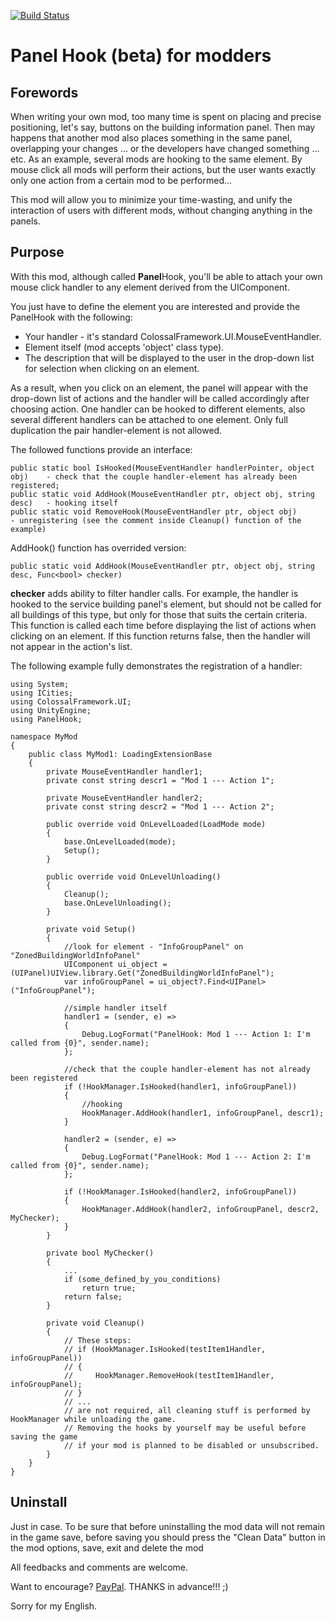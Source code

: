 [![Build Status](https://dev.azure.com/vpoteryaev-cs-mods/PanelHook/_apis/build/status/vpoteryaev-cs-mods.PanelHook?branchName=master)](https://dev.azure.com/vpoteryaev-cs-mods/PanelHook/_build/latest?definitionId=1&branchName=master)
# Panel Hook (beta) for modders

## Forewords
When writing your own mod, too many time is spent on placing and precise positioning, let's say, buttons on the building information panel.
Then may happens that another mod also places something in the same panel, overlapping your changes ... or the developers have changed something ... etc.
As an example, several mods are hooking to the same element. By mouse click all mods will perform their actions, but the user wants exactly only one action from a certain mod to be performed... 

This mod will allow you to minimize your time-wasting, and unify the interaction of users with different mods, without changing anything in the panels.

## Purpose
With this mod, although called **Panel**Hook, you'll be able to attach your own mouse click handler to any element derived from the UIComponent.

You just have to define the element you are interested and provide the PanelHook with the following:
- Your handler - it's standard ColossalFramework.UI.MouseEventHandler.
- Element itself (mod accepts 'object' class type).
- The description that will be displayed to the user in the drop-down list for selection when clicking on an element.

As a result, when you click on an element, the panel will appear with the drop-down list of actions and the handler will be called accordingly after choosing action.
One handler can be hooked to different elements, also several different handlers can be attached to one element.
Only full duplication the pair handler-element is not allowed.

The followed functions provide an interface:
```
public static bool IsHooked(MouseEventHandler handlerPointer, object obj)    - check that the couple handler-element has already been registered;
public static void AddHook(MouseEventHandler ptr, object obj, string desc)   - hooking itself 
public static void RemoveHook(MouseEventHandler ptr, object obj)             - unregistering (see the comment inside Cleanup() function of the example)
```
AddHook() function has overrided version:
```
public static void AddHook(MouseEventHandler ptr, object obj, string desc, Func<bool> checker) 
```
**checker** adds ability to filter handler calls. For example, the handler is hooked to the service building panel's element, but should not be called for all buildings of this type, but only for those that suits the certain criteria.
This function is called each time before displaying the list of actions when clicking on an element.
If this function returns false, then the handler will not appear in the action's list.

The following example fully demonstrates the registration of a handler:
```
using System;
using ICities;
using ColossalFramework.UI;
using UnityEngine;
using PanelHook;

namespace MyMod
{
    public class MyMod1: LoadingExtensionBase
    {
        private MouseEventHandler handler1;
        private const string descr1 = "Mod 1 --- Action 1";

        private MouseEventHandler handler2;
        private const string descr2 = "Mod 1 --- Action 2";

        public override void OnLevelLoaded(LoadMode mode)
        {
            base.OnLevelLoaded(mode);
            Setup();
        }

        public override void OnLevelUnloading()
        {
            Cleanup();
            base.OnLevelUnloading();
        }

        private void Setup()
        {
            //look for element - "InfoGroupPanel" on "ZonedBuildingWorldInfoPanel"
            UIComponent ui_object = (UIPanel)UIView.library.Get("ZonedBuildingWorldInfoPanel");
            var infoGroupPanel = ui_object?.Find<UIPanel>("InfoGroupPanel");

            //simple handler itself
            handler1 = (sender, e) =>
            {
                Debug.LogFormat("PanelHook: Mod 1 --- Action 1: I'm called from {0}", sender.name);
            };

            //check that the couple handler-element has not already been registered
            if (!HookManager.IsHooked(handler1, infoGroupPanel))
            {
                //hooking
                HookManager.AddHook(handler1, infoGroupPanel, descr1);
            }

            handler2 = (sender, e) =>
            {
                Debug.LogFormat("PanelHook: Mod 1 --- Action 2: I'm called from {0}", sender.name);
            };

            if (!HookManager.IsHooked(handler2, infoGroupPanel))
            {
                HookManager.AddHook(handler2, infoGroupPanel, descr2, MyChecker);
            }
        }

        private bool MyChecker()
        {
            ...
            if (some_defined_by_you_conditions)
                return true;
            return false;
        }

        private void Cleanup()
        {
            // These steps:
            // if (HookManager.IsHooked(testItem1Handler, infoGroupPanel))
            // {
            //     HookManager.RemoveHook(testItem1Handler, infoGroupPanel);
            // }
            // ...
            // are not required, all cleaning stuff is performed by HookManager while unloading the game.
            // Removing the hooks by yourself may be useful before saving the game
            // if your mod is planned to be disabled or unsubscribed.
        }
    }
}
```
## Uninstall
Just in case. To be sure that before uninstalling the mod data will not remain in the game save, before saving you should press the "Clean Data" button in the mod options, save, exit and delete the mod


All feedbacks and comments are welcome.

Want to encourage? [PayPal](https://www.paypal.me/vpoteryaev). THANKS in advance!!! ;)

Sorry for my English.
